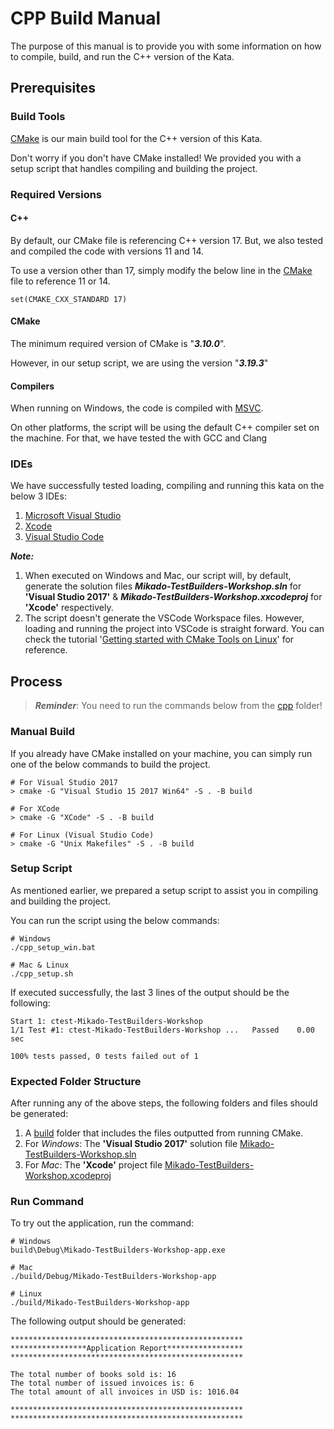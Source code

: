 # CPP Build Manual

The purpose of  this manual is to provide you with some information on how to compile, build, and run the C++ version of the Kata. 

## Prerequisites 

### Build Tools 

[CMake](https://cmake.org/) is our main build tool for the C++ version of this Kata.

Don't worry if you don't have CMake installed! 
We provided you with a setup script that handles compiling and building the project. 
 
### Required Versions 

#### C++ 

By default, our CMake file is referencing C++ version 17. But, we also tested and 
compiled the code with versions 11 and 14. 

To use a version other than 17, simply modify the below line in the [CMake](./CMakeLists.txt)
file to reference 11 or 14.  

```shell
set(CMAKE_CXX_STANDARD 17)
```

#### CMake
The minimum required version of CMake is "***3.10.0***". 

However, in our setup script, we are using the version "***3.19.3***"

#### Compilers 

When running on Windows, the code is compiled with [MSVC](https://docs.microsoft.com/en-us/cpp/build/reference/compiling-a-c-cpp-program?view=msvc-160). 

On other platforms, the script will be using the default C++ compiler set on the machine. 
For that, we have tested the with GCC and Clang

### IDEs 
We have successfully tested loading, compiling and running this kata on the below 3 IDEs: 
1. [Microsoft Visual Studio](https://visualstudio.microsoft.com/)
1. [Xcode](https://developer.apple.com/xcode/)
1. [Visual Studio Code](https://code.visualstudio.com/)

***Note:*** 

1. When executed on Windows and Mac, our script will, by default, generate the solution files ***Mikado-TestBuilders-Workshop.sln*** for **'Visual Studio 2017'** & ***Mikado-TestBuilders-Workshop.xxcodeproj*** for **'Xcode'** respectively. 
1. The script doesn't generate the VSCode Workspace files. However, loading and running the project into VSCode is straight forward. You can check the tutorial '[Getting started with CMake Tools on Linux](https://code.visualstudio.com/docs/cpp/cmake-linux#:~:text=ready%20to%20build.-,Open%20the%20Command%20Palette%20(Ctrl%2BShift%2BP)%20and,CMake%20Tools%20builds%20all%20targets.)' for reference. 

## Process 

> ***Reminder***:  You need to run the commands below from the [cpp](.) folder!

### Manual Build  

If you already have CMake installed on your machine, you can simply run one of the below commands to build the project. 

```shell
# For Visual Studio 2017 
> cmake -G "Visual Studio 15 2017 Win64" -S . -B build

# For XCode  
> cmake -G "XCode" -S . -B build

# For Linux (Visual Studio Code)
> cmake -G "Unix Makefiles" -S . -B build
```

### Setup Script 

As mentioned earlier, we prepared a setup script to assist you in compiling and building the project. 

You can run the script using the below commands: 

```shell
# Windows
./cpp_setup_win.bat

# Mac & Linux 
./cpp_setup.sh
```

If executed successfully, the last 3 lines of the output should be the following: 

```shell
Start 1: ctest-Mikado-TestBuilders-Workshop
1/1 Test #1: ctest-Mikado-TestBuilders-Workshop ...   Passed    0.00 sec

100% tests passed, 0 tests failed out of 1
```

### Expected Folder Structure

After running any of the above steps, the following folders and files should be generated:
1. A [build](./build) folder that includes the files outputted from running CMake.
1. For *Windows*: The **'Visual Studio 2017'** solution file [Mikado-TestBuilders-Workshop.sln](./build/Mikado-TestBuilders-Workshop.sln)
1. For *Mac*: The **'Xcode'** project file [Mikado-TestBuilders-Workshop.xcodeproj](./build/Mikado-TestBuilders-Workshop.xcodeproj)

### Run Command

To try out the application, run the command:

```shell
# Windows
build\Debug\Mikado-TestBuilders-Workshop-app.exe

# Mac
./build/Debug/Mikado-TestBuilders-Workshop-app

# Linux 
./build/Mikado-TestBuilders-Workshop-app
```

The following output should be generated:

```shell
****************************************************
*****************Application Report*****************
****************************************************

The total number of books sold is: 16
The total number of issued invoices is: 6
The total amount of all invoices in USD is: 1016.04

****************************************************
****************************************************
```
